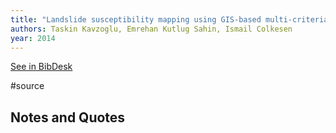 ```yaml
---
title: "Landslide susceptibility mapping using GIS-based multi-criteria decision analysis, support vector machines, and logistic regression"
authors: Taskin Kavzoglu, Emrehan Kutlug Sahin, Ismail Colkesen
year: 2014
---
```

[See in BibDesk](x-bdsk://Kavzoglu-2014aa)

#source

## Notes and Quotes


